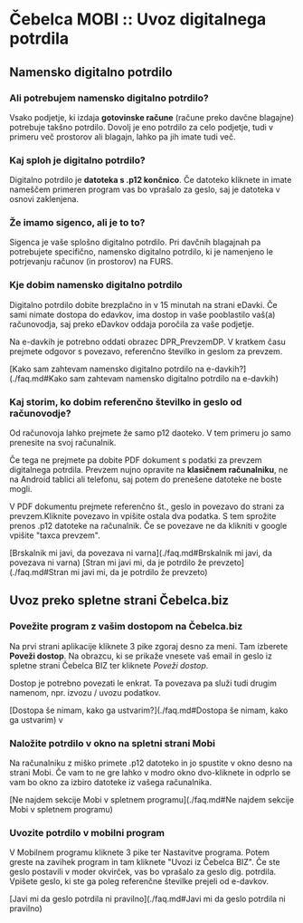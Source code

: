 # Čebelca MOBI :: Uvoz digitalnega potrdila

## Namensko digitalno potrdilo

### Ali potrebujem namensko digitalno potrdilo?

Vsako podjetje, ki izdaja **gotovinske račune** (račune preko davčne blagajne) potrebuje takšno potrdilo. Dovolj je eno potrdilo 
za celo podjetje, tudi v primeru več prostorov ali blagajn, lahko pa jih imate tudi več.

### Kaj sploh je digitalno potrdilo?

Digitalno potrdilo je **datoteka s .p12 končnico**. Če datoteko kliknete in imate nameščem primeren program vas bo vprašalo za geslo, saj je 
datoteka v osnovi zaklenjena.

### Že imamo sigenco, ali je to to?

Sigenca je vaše splošno digitalno potrdilo. Pri davčnih blagajnah pa potrebujete specifično, namensko digitalno potrdilo, ki je namenjeno le 
potrjevanju računov (in prostorov) na FURS.

### Kje dobim namensko digitalno potrdilo

Digitalno potrdilo dobite brezplačno in v 15 minutah na strani eDavki. Če sami nimate dostopa do edavkov, ima dostop in vaše pooblastilo 
vaš(a) računovodja, saj preko eDavkov oddaja poročila za vaše podjetje.

Na e-davkih je potrebno oddati obrazec DPR_PrevzemDP. V kratkem času prejmete odgovor s povezavo, referenčno številko in geslom za prevzem.

[Kako sam zahtevam namensko digitalno potrdilo na e-davkih?](./faq.md#Kako sam zahtevam namensko digitalno potrdilo na e-davkih)

### Kaj storim, ko dobim referenčno številko in geslo od računovodje?

Od računovoja lahko prejmete že samo p12 daoteko. V tem primeru jo samo prenesite na svoj računalnik.

Če tega ne prejmete pa dobite PDF dokument s podatki za prevzem digitalnega potrdila. Prevzem nujno opravite na **klasičnem računalniku**, ne 
na Android tablici ali telefonu, saj potem do prenešene datoteke ne boste mogli.

V PDF dokumentu prejmete referenčno št., geslo in povezavo do strani za prevzem.Kliknite povezavo in vpišite ostala
dva podatka. S tem sprožite prenos .p12 datoteke na računalnik. Če se povezave ne da klikniti v google vpišite "taxca prevzem".

[Brskalnik mi javi, da povezava ni varna](./faq.md#Brskalnik mi javi, da povezava ni varna)
[Stran mi javi mi, da je potrdilo že prevzeto](./faq.md#Stran mi javi mi, da je potrdilo že prevzeto)

## Uvoz preko spletne strani Čebelca.biz

### Povežite program z vašim dostopom na Čebelca.biz

Na prvi strani aplikacije kliknete 3 pike zgoraj desno za meni. Tam izberete **Poveži dostop**. Na obrazcu, ki se prikaže vnesete vaš email
in geslo iz spletne strani Čebelca BIZ ter kliknete *Poveži dostop*.

Dostop je potrebno povezati le enkrat. Ta povezava pa služi tudi drugim namenom, npr. izvozu / uvozu podatkov.

[Dostopa še nimam, kako ga ustvarim?](./faq.md#Dostopa še nimam, kako ga ustvarim)
v
### Naložite potrdilo v okno na spletni strani Mobi

Na računalniku z miško primete .p12 datoteko in jo spustite v okno desno na strani Mobi. Če vam to ne gre lahko v modro okno dvo-kliknete in odprlo se
vam bo okno za izbiro datoteke iz vašega računalnika.

[Ne najdem sekcije Mobi v spletnem programu](./faq.md#Ne najdem sekcije Mobi v spletnem programu)

### Uvozite potrdilo v mobilni program

V Mobilnem programu kliknete 3 pike ter Nastavitve programa. Potem greste na zavihek program in tam kliknete "Uvozi iz Čebelca BIZ". Če ste geslo
postavili v moder okvirček, vas bo vprašalo za geslo dig. potrdila. Vpišete geslo, ki ste ga poleg referenčne številke prejeli od e-davkov.

[Javi mi da geslo potrdila ni pravilno](./faq.md#Javi mi da geslo potrdila ni pravilno)
